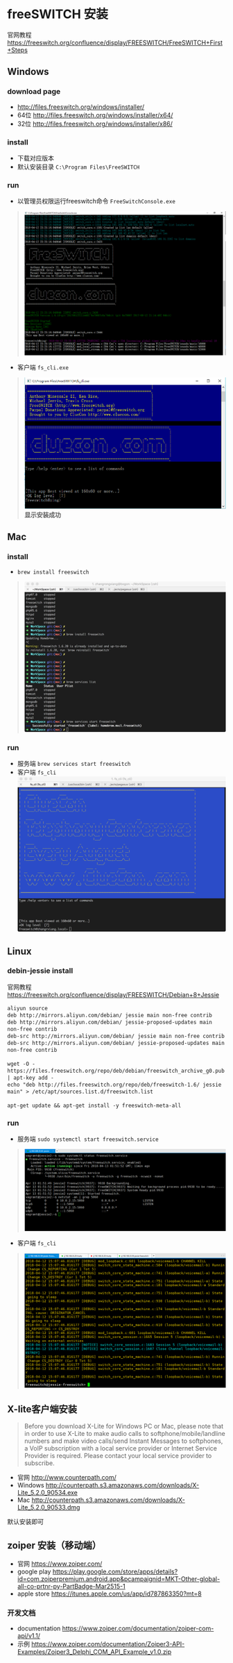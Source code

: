 # freeSWITCH 安装
官网教程 <https://freeswitch.org/confluence/display/FREESWITCH/FreeSWITCH+First+Steps>

## Windows
### download page
- <http://files.freeswitch.org/windows/installer/>
- 64位 <http://files.freeswitch.org/windows/installer/x64/>
- 32位 <http://files.freeswitch.org/windows/installer/x86/>

### install
- 下载对应版本
- 默认安装目录 `C:\Program Files\FreeSWITCH`

### run
- 以管理员权限运行freeswitch命令 `FreeSwitchConsole.exe`
> ![images](images/001.png)
- 客户端 `fs_cli.exe`
> ![images](images/002.png)
**显示安装成功**

## Mac
### install
- `brew install freeswitch`
> ![images](images/003.png)

### run 
- 服务端  `brew services start freeswitch`
- 客户端  `fs_cli`
![images](images/004.png)

## Linux
### debin-jessie install
官网教程<https://freeswitch.org/confluence/display/FREESWITCH/Debian+8+Jessie>
```
aliyun source
deb http://mirrors.aliyun.com/debian/ jessie main non-free contrib
deb http://mirrors.aliyun.com/debian/ jessie-proposed-updates main non-free contrib
deb-src http://mirrors.aliyun.com/debian/ jessie main non-free contrib
deb-src http://mirrors.aliyun.com/debian/ jessie-proposed-updates main non-free contrib

wget -O - https://files.freeswitch.org/repo/deb/debian/freeswitch_archive_g0.pub | apt-key add -
echo "deb http://files.freeswitch.org/repo/deb/freeswitch-1.6/ jessie main" > /etc/apt/sources.list.d/freeswitch.list

apt-get update && apt-get install -y freeswitch-meta-all

```
### run 
- 服务端  `sudo systemctl start freeswitch.service`
> ![images](images/005.png)
- 客户端  `fs_cli`
> ![images](images/006.png)


## X-lite客户端安装
> Before you download X-Lite for Windows PC or Mac, please note that in order to use X-Lite to make audio calls to softphone/mobile/landline numbers and make video calls/send Instant Messages to softphones, a VoIP subscription with a local service provider or Internet Service Provider is required. Please contact your local service provider to subscribe.
- 官网 <http://www.counterpath.com/>
- Windows <http://counterpath.s3.amazonaws.com/downloads/X-Lite_5.2.0_90534.exe>
- Mac <http://counterpath.s3.amazonaws.com/downloads/X-Lite_5.2.0_90533.dmg>

默认安装即可

## zoiper 安装（移动端）
- 官网 <https://www.zoiper.com/>
- google play <https://play.google.com/store/apps/details?id=com.zoiperpremium.android.app&pcampaignid=MKT-Other-global-all-co-prtnr-py-PartBadge-Mar2515-1>
- apple store <https://itunes.apple.com/us/app/id787863350?mt=8>

### 开发文档
- documentation <https://www.zoiper.com/documentation/zoiper-com-api/v1.1/>
- 示例      <https://www.zoiper.com/documentation/Zoiper3-API-Examples/Zoiper3_Delphi_COM_API_Example_v1.0.zip>

